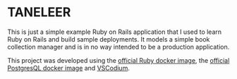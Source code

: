 # TANELEER

This is just a simple example Ruby on Rails application that I used to learn Ruby on Rails and build sample deployments.  It models a simple book collection manager and is in no way intended to be a production application.

This project was developed using the [official Ruby docker image](https://hub.docker.com/_/ruby), the [official PostgresQL docker image](https://hub.docker.com/_/postgres) and [VSCodium](https://vscodium.com/).